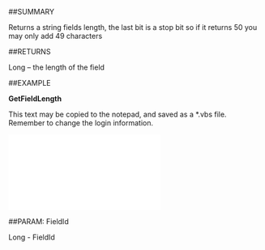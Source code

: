 
##SUMMARY

Returns a string fields length, the last bit is a stop bit so if it returns 50 you may only add 49 characters


##RETURNS

Long – the length of the field


##EXAMPLE

**GetFieldLength**

This text may be copied to the notepad, and saved as a *.vbs file. Remember to change the login information.

![](..\..\Examples\vbs\SODictionary.GetFieldLength.vbs.txt)


##PARAM: FieldId

Long - FieldId


